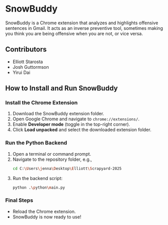 # SnowBuddy

SnowBuddy is a Chrome extension that analyzes and highlights offensive sentences in Gmail. It acts as an inverse preventive tool, sometimes making you think you are being offensive when you are not, or vice versa.

## Contributors
- Elliott Starosta
- Josh Guttormson
- Yirui Dai

## How to Install and Run SnowBuddy

### Install the Chrome Extension
1. Download the SnowBuddy extension folder.
2. Open Google Chrome and navigate to `chrome://extensions/`.
3. Enable **Developer mode** (toggle in the top-right corner).
4. Click **Load unpacked** and select the downloaded extension folder.

### Run the Python Backend
1. Open a terminal or command prompt.
2. Navigate to the repository folder, e.g.,
   ```sh
   cd C:\Users\jenna\Desktop\Elliott\Scrapyard-2025
   ```
3. Run the backend script:
   ```sh
   python .\python\main.py
   ```

### Final Steps
- Reload the Chrome extension.
- SnowBuddy is now ready to use!

